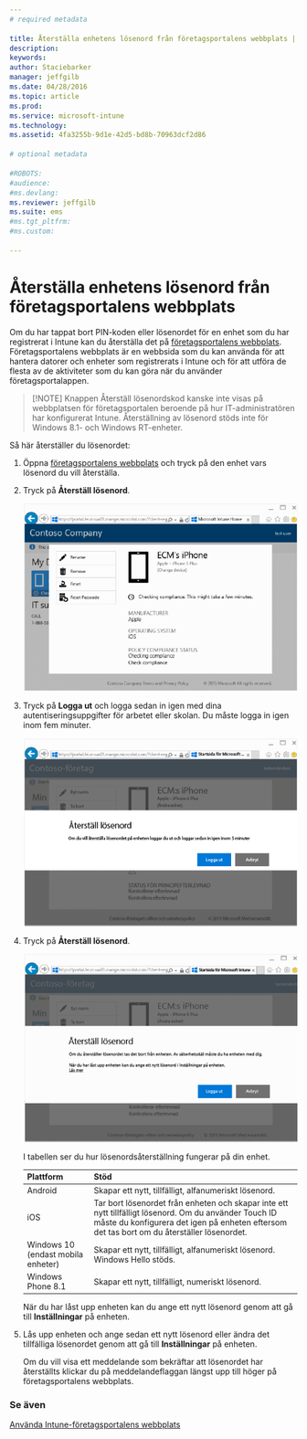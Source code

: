```yaml
---
# required metadata

title: Återställa enhetens lösenord från företagsportalens webbplats | Microsoft Intune
description:
keywords:
author: Staciebarker
manager: jeffgilb
ms.date: 04/28/2016
ms.topic: article
ms.prod:
ms.service: microsoft-intune
ms.technology:
ms.assetid: 4fa3255b-9d1e-42d5-bd8b-70963dcf2d86

# optional metadata

#ROBOTS:
#audience:
#ms.devlang:
ms.reviewer: jeffgilb
ms.suite: ems
#ms.tgt_pltfrm:
#ms.custom:

---
```



# Återställa enhetens lösenord från företagsportalens webbplats

Om du har tappat bort PIN-koden eller lösenordet för en enhet som du har registrerat i Intune kan du återställa det på [företagsportalens webbplats](http://portal.manage.microsoft.com). Företagsportalens webbplats är en webbsida som du kan använda för att hantera datorer och enheter som registrerats i Intune och för att utföra de flesta av de aktiviteter som du kan göra när du använder företagsportalappen.

> [!NOTE] Knappen Återställ lösenordskod kanske inte visas på webbplatsen för företagsportalen beroende på hur IT-administratören har konfigurerat Intune. Återställning av lösenord stöds inte för Windows 8.1- och Windows RT-enheter.

Så här återställer du lösenordet:

1.  Öppna [företagsportalens webbplats](http://portal.manage.microsoft.com) och tryck på den enhet vars lösenord du vill återställa.

2.  Tryck på **Återställ lösenord**.

    ![tap-passcode-to-reset](./media/iwp-1-tap-reset-passcode.png)

3.  Tryck på **Logga ut** och logga sedan in igen med dina autentiseringsuppgifter för arbetet eller skolan. Du måste logga in igen inom fem minuter.

    ![sign-out-sign-back-in](./media/iwp-2-sign-out.png)

4.  Tryck på **Återställ lösenord**.

    ![tap-reset-passcode](./media/iwp-3-tap-reset-passcode-after-signin.png)

    I tabellen ser du hur lösenordsåterställning fungerar på din enhet.

    |Plattform|Stöd|
    |------------|-----------|
    |Android|Skapar ett nytt, tillfälligt, alfanumeriskt lösenord.|
    |iOS|Tar bort lösenordet från enheten och skapar inte ett nytt tillfälligt lösenord. Om du använder Touch ID måste du konfigurera det igen på enheten eftersom det tas bort om du återställer lösenordet.|
    |Windows 10 (endast mobila enheter)|Skapar ett nytt, tillfälligt, alfanumeriskt lösenord. Windows Hello stöds.|
    |Windows Phone 8.1|Skapar ett nytt, tillfälligt, numeriskt lösenord.|
    När du har låst upp enheten kan du ange ett nytt lösenord genom att gå till **Inställningar** på enheten.

5.  Lås upp enheten och ange sedan ett nytt lösenord eller ändra det tillfälliga lösenordet genom att gå till **Inställningar** på enheten.

    Om du vill visa ett meddelande som bekräftar att lösenordet har återställts klickar du på meddelandeflaggan längst upp till höger på företagsportalens webbplats.

### Se även
[Använda Intune-företagsportalens webbplats](using-the-intune-company-portal-website.md)

<!--HONumber=May16_HO3-->


